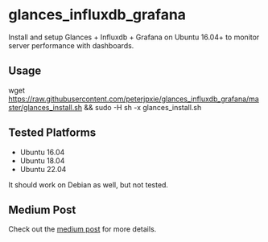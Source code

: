 # glances_influxdb_grafana
Install and setup Glances + Influxdb + Grafana on Ubuntu 16.04+ to monitor server performance with dashboards.

## Usage
wget https://raw.githubusercontent.com/peterjpxie/glances_influxdb_grafana/master/glances_install.sh && sudo -H sh -x glances_install.sh

## Tested Platforms
* Ubuntu 16.04
* Ubuntu 18.04
* Ubuntu 22.04

It should work on Debian as well, but not tested.

## Medium Post
Check out the [medium post](https://medium.com/@peter.jp.xie/setup-glances-influxdb-grafana-on-ubuntu-829c630bb441) for more details.

